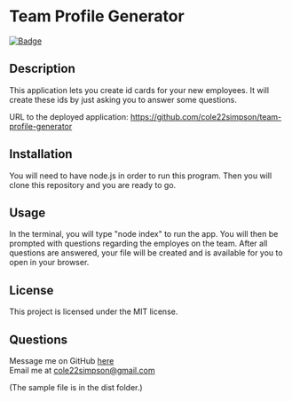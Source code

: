 
  # Team Profile Generator

  [![Badge](https://img.shields.io/badge/License-MIT-red.svg)](https://opensource.org/licenses/MIT)

  ## Description

  This application lets you create id cards for your new employees. It will create these ids by just asking you to answer some questions.

  URL to the deployed application: https://github.com/cole22simpson/team-profile-generator

  ## Installation

  You will need to have node.js in order to run this program. Then you will clone this repository and you are ready to go.

  ## Usage

  In the terminal, you will type "node index" to run the app. You will then be prompted with questions regarding the employes on the team. After all questions are answered, your file will be created and is available for you to open in your browser.

  ## License

  This project is licensed under the MIT license.

  ## Questions

  Message me on GitHub [here](github.com/cole22simpson)
  <br>
  Email me at cole22simpson@gmail.com
  
  (The sample file is in the dist folder.)


